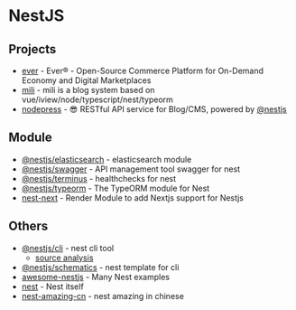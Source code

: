 # NestJS

## Projects

- [ever](https://github.com/ever-co/ever) - Ever® - Open-Source Commerce Platform for On-Demand Economy and Digital Marketplaces
- [mili](https://github.com/shen100/mili) - mili is a blog system based on vue/iview/node/typescript/nest/typeorm
- [nodepress](https://github.com/surmon-china/nodepress) - <g-emoji class="g-emoji" alias="sunglasses" fallback-src="https://github.githubassets.com/images/icons/emoji/unicode/1f60e.png">😎</g-emoji> RESTful API service for Blog/CMS, powered by <a class="user-mention" data-hovercard-type="organization" data-hovercard-url="/orgs/nestjs/hovercard" href="https://github.com/nestjs">@nestjs</a>


## Module


- [@nestjs/elasticsearch](https://github.com/nestjs/elasticsearch) - elasticsearch module
- [@nestjs/swagger](https://www.npmjs.com/package/@nestjs/swagger) - API management tool swagger for nest
- [@nestjs/terminus](https://www.npmjs.com/package/@nestjs/terminus) - healthchecks for nest
- [@nestjs/typeorm](https://www.npmjs.com/package/@nestjs/typeorm) - The TypeORM module for Nest
- [nest-next](https://github.com/kyle-mccarthy/nest-next) - Render Module to add Nextjs support for Nestjs

## Others


- [@nestjs/cli](https://www.npmjs.com/package/@nestjs/cli) - nest cli tool
    - [source analysis](https://github.com/FunnyLiu/nest-cli/tree/readsource)
- [@nestjs/schematics](https://www.npmjs.com/package/@nestjs/schematics) - nest template for cli
- [awesome-nestjs](https://github.com/juliandavidmr/awesome-nestjs) - Many Nest examples
- [nest](https://github.com/nestjs/nest) - Nest itself
- [nest-amazing-cn](https://docs.nestjs.cn/6/awesome) - nest amazing in chinese